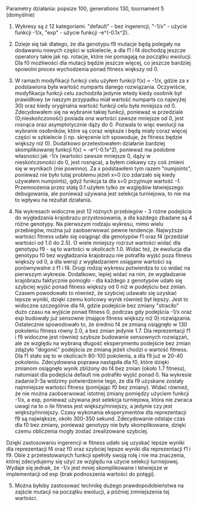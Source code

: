 Parametry działania: popsize 100, generations 130, tournament 5 (domyślnie)

1. Wykresy są z 12 kategoriami. "default" - bez ingerencji, "-1/x" - użycie funkcji -1/x, "exp" - użycie funkcji -e^(-0.1x^2).

2. Dzieje się tak dlatego, że dla genotypu f9 mutacje będą polegały na dodawaniu nowych części w szkielecie, a dla f1 i f4 dochodzą jeszcze operatory takie jak np. rotacje, które nie pomagają na początku ewolucji. Dla f0 możliwości dla mutacji będzie jeszcze więcej, co jeszcze bardziej spowolni proces wychodzenia ponad fitness większy od 0.

3. W ramach modyfikacji funkcji celu użyłem funkcji f(x) = -1/x, gdzie za x podstawiona była wartość numparts danego rozwiązania. Oczywiście, modyfikacja funkcji celu zachodziła jedynie wtedy kiedy osobnik był prawidłowy (w naszym przypadku miał wartość numparts co najwyżej 30) oraz kiedy oryginalna wartość funkcji celu była mniejsza od 0. Zdecydowałem się na wybranie takiej funkcji, ponieważ w przedziale (0;nieskończoność) posiada ona wartości zawsze mniejsze od 0, jest rosnąca oraz asymptotycznie dąży do 0. Pozwala to więc ewolucji na wybranie osobników, które są coraz większe i będą miały coraz więcej części w szkielecie (i np. skręcenie ich spowoduje, że fitness będzie większy niż 0). Dodatkowo przetestowałem działanie bardziej skomplikowanej funkcji f(x) = -e^(-0.1x^2), ponieważ ma podobne własności jak -1/x (wartości zawsze mniejsze 0, dąży w nieskończoności do 0, jest rosnąca), a byłem ciekawy czy coś zmieni się w wynikach (nie powinno). Za x podstawiłem tym razem "numjoints", ponieważ nie było tutaj problemu jeżeli x=0 (co zdarzało się kiedy używałem numjoints), gdyż funkcja ta dla x=0 przyjmuje wartość -1. Przemnożenia przez stałą 0.1 użyłem tylko ze względów łatwiejszego debugowania, ale ponieważ używana jest selekcja turniejowa, to nie ma to wpływu na rezultat działania.

4. Na wykresach widoczne jest 12 różnych przebiegów - 3 różne podejścia do wygładzania krajobrazu przystosowania, a dla każdego zbadane są 4 różne genotypy. Na pierwszym rodzaju wykresu, mimo wielu przebiegów, można już zaobserwować pewne tendencje. Najwyższe wartości fitness udało się osiągnąć dla genotypów f1 oraz f4 (przedział wartości od 1.0 do 2.5). O wiele mniejszy rozrzut wartości widać dla genotypu f9 - są to wartości w okolicach 1.0. Widać też, że ewolucja dla genotypu f0 bez wygładzania krajobrazu nie potrafiła wyjść poza fitness większy od 0, a dla wersji z wygładzaniem osiągane wartości są porównywalne z f1 i f4. Drugi rodzaj wykresu potwierdza to co widać na pierwszym wykresie. Dodatkowo, lepiej widać na nim, że wygładzanie krajobrazu faktycznie pomogło - dla każdego z genotypów udało się szybciej wyjść ponad fitness większy od 0 niż w podejściu bez zmian. Czasem powodowało to również, że szybciej udawało się uzyskać lepsze wyniki, dzięki czemu końcowy wynik również był lepszy. Jest to widoczne szczególnie dla f4, gdzie podejście bez zmiany "straciło" dużo czasu na wyjście ponad fitness 0, podczas gdy podejścia -1/x oraz exp budowały już sensowne (mające fitness większy niż 0) rozwiązania. Ostatecznie spowodowało to, że średnio f4 ze zmianą osiągnęło w 130 pokoleniu fitness równy 2.0, a bez zmian jedynie 1.7. Dla reprezentacji f1 i f9 widoczne jest również szybsze budowanie sensownych rozwiązań, ale ze względu na wybraną długość eksperymentu podejście bez zmian zdążyło "dogonić" podejścia ze zmianą jeżeli chodzi o wartość fitness. Dla f1 stało się to w okolicach 80-100 pokolenia, a dla f9 już w 20-40 pokoleniu. Zdecydowana poprawa nastąpiła dla f0, które dzięki zmianom osiągnęło wynik zbliżony do f4 bez zmian (około 1.7 fitness), natomiast dla podejścia default nie potrafiło wyjść ponad 0. Na wykresie zadanie3-3a widzimy potwierdzenie tego, że dla f9 uzyskane zostały najmniejsze wartości fitness (pomijając f0 bez zmiany). Widać również, że nie można zaobserwować istotnej zmiany pomiędzy użyciem funkcji -1/x, a exp, ponieważ używana jest selekcja turniejowa, która nie zwraca uwagi na to o ile fitness jest większy/mniejszy, a jedynie czy jest większy/mniejszy. Czasy wykonania eksperymentów dla reprezentacji f9 są największe, około 300-350 sekund. Zdecydowanie odstaje czas dla f0 bez zmiany, ponieważ genotypy nie były skomplikowane, dzięki czemu obliczenia mogły zostać zrealizowane szybciej.

Dzięki zastosowaniu ingerencji w fitness udało się uzyskać lepsze wyniki dla reprezentacji f4 oraz f0 oraz szybciej lepsze wyniki dla reprezentacji f1 i f9. Obie z przetestowanych funkcji spełniły swoją rolę i nie ma znaczenia, której zdecydujemy się użyć ze względu na użycie selekcji turniejowej. Wydaje się jednak, że -1/x jest mniej skomplikowane i łatwiejsze w implementacji od exp (brak podnoszenia wartości do potęgi).

5. Można byłoby zastosować technikę dużego prawdopodobieństwa na zajście mutacji na początku ewolucji, a później zmniejszenia tej wartości.
